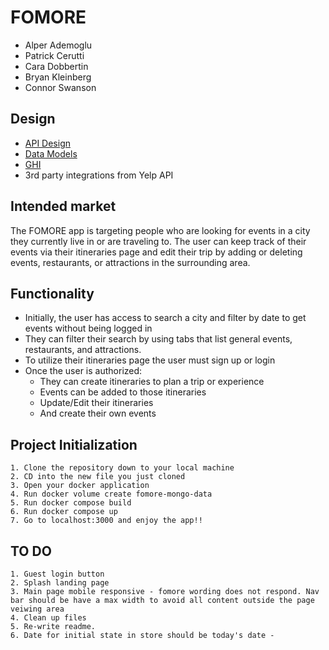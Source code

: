 # FOMORE

- Alper Ademoglu
- Patrick Cerutti
- Cara Dobbertin
- Bryan Kleinberg
- Connor Swanson

## Design

- [API Design](https://gitlab.com/patcerutti23/module3-project-gamma/-/blob/front_end/docs/api-design.md)
- [Data Models](https://gitlab.com/patcerutti23/module3-project-gamma/-/blob/front_end/docs/data_model.md)
- [GHI](https://gitlab.com/patcerutti23/module3-project-gamma/-/blob/front_end/docs/ghi.md)
- 3rd party integrations from Yelp API

## Intended market

The FOMORE app is targeting people who are looking for events in a city they currently live in or are traveling to. The user can keep track of their events via their itineraries page and edit their trip by adding or deleting events, restaurants, or attractions in the surrounding area.

## Functionality

- Initially, the user has access to search a city and filter by date to get events without being logged in
- They can filter their search by using tabs that list general events, restaurants, and attractions.
- To utilize their itineraries page the user must sign up or login
- Once the user is authorized:
  - They can create itineraries to plan a trip or experience
  - Events can be added to those itineraries
  - Update/Edit their itineraries
  - And create their own events

## Project Initialization

    1. Clone the repository down to your local machine
    2. CD into the new file you just cloned
    3. Open your docker application
    4. Run docker volume create fomore-mongo-data
    5. Run docker compose build
    6. Run docker compose up
    7. Go to localhost:3000 and enjoy the app!!

  ## TO DO
    1. Guest login button 
    2. Splash landing page
    3. Main page mobile responsive - fomore wording does not respond. Nav bar should be have a max width to avoid all content outside the page veiwing area
    4. Clean up files
    5. Re-write readme.
    6. Date for initial state in store should be today's date -